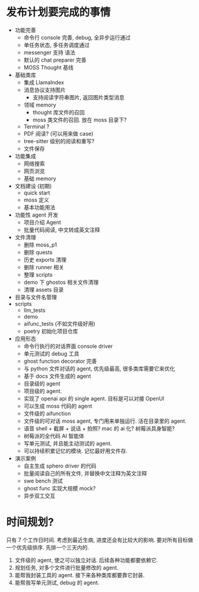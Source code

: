 # 发布计划要完成的事情

+ 功能完善
  + 命令行 console 完善, debug, 全异步运行通过
  + 单任务状态, 多任务调度通过
  + messenger 支持 <xml> 语法
  + 默认的 chat preparer 完善
  + MOSS Thought 基线
+ 基础类库
  + 集成 LlamaIndex
  + 消息协议支持图片
    + 支持阅读字符串图片, 返回图片类型消息
  + 领域 memory
    + thought 库文件的召回
    + moss 类文件的召回. 放在 moss 目录下?
  + Terminal ? 
  + PDF 阅读? (可以用来做 case)
  + tree-sitter 级别的阅读和重写?
  + 文件保存
+ 功能集成
  + 网络搜索
  + 网页浏览
  + 基础 memory
+ 文档建设 (初期)
  + quick start
  + moss 定义
  + 基本功能用法
+ 功能性 agent 开发
  + 项目介绍 Agent
  + 批量代码阅读, 中文转成英文注释
+ 文件清理
  + 删除 moss_p1
  + 删除 quests
  + 历史 exports 清理
  + 删除 runner 相关
  + 整理 scripts
  + demo 下 ghostos 相关文件清理
  + 清理 assets 目录
+ 目录与文件名管理
+ scripts
  + llm_tests
  + demo
  + aifunc_tests (不如文件级好用)
  + poetry 初始化项目仓库
+ 应用形态
  + 命令行执行的对话界面 console driver
  + 单元测试的 debug 工具
  + ghost function decorator 完善
  + 与 python 文件对话的 agent, 优先级最高, 很多类库需要它来优化
  + 基于 docs 文件生成的 agent
  + 目录级的 agent
  + 项目级的 agent.
  + 实现了 openai api 的 single agent. 目标是可以对接 OpenUI
  + 可以生成 moss 代码的 agent
  + 文件级的 aifunction
  + 文件级的可对话 moss agent, 专门用来单独运行. 活在目录里的 agent. 
  + 语音 shell + 截屏 + 说话 + 拍照?  mac 的 ai 化? 树莓派具身智能?
  + 树莓派的全代码 AI 智能体
  + 写单元测试, 并且能主动测试的 agent. 
  + 可以持续积累记忆的模块. 记忆最好用文件存. 
+ 演示案例
  + 自主生成 sphero driver 的代码
  + 批量阅读自己的所有文件, 并替换中文注释为英文注释
  + swe bench 测试
  + ghost func 实现大规模 mock?
  + 异步双工交互

# 时间规划? 

只有 7 个工作日时间. 考虑到最近生病, 进度还会有比较大的影响. 要对所有目标做一个优先级排序.
先排一个三天内的. 

1. 文件级的 agent, 使之可以独立对话. 后续各种功能都要依赖它. 
2. 规划任务, 对多个文件进行批量修改的 agent.
3. 能帮我封装工具的 agent. 接下来各种类库都要靠它封装. 
4. 能帮我写单元测试, debug 的 agent.

